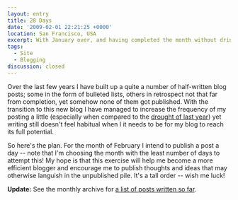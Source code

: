 ```yaml
---
layout: entry
title: 28 Days
date: '2009-02-01 22:21:25 +0000'
location: San Francisco, USA
excerpt: With January over, and having completed the month without drinking coffee, so on to February and a far more ambitious challenge.
tags:
  - Site
  - Blogging
discussion: closed
---
```

Over the last few years I have built up a quite a number of half-written blog posts; some in the form of bulleted lists, others in retrospect not that far from completion, yet somehow none of them got published. With the transition to this new blog I have managed to increase the frequency of my posting a little (especially when compared to the [drought of last year][1]) yet writing still doesn't feel habitual when I it needs to be for my blog to reach its full potential.

So here's the plan. For the month of February I intend to publish a post a day -- note that I'm choosing the month with the least number of days to attempt this! My hope is that this exercise will help me become a more efficient blogger and encourage me to publish thoughts and ideas that may otherwise languish in the unpublished pile. It's a tall order -- wish me luck!

**Update:** See the monthly archive for [a list of posts written so far][2].

[1]: /2008/
[2]: /2009/02/
